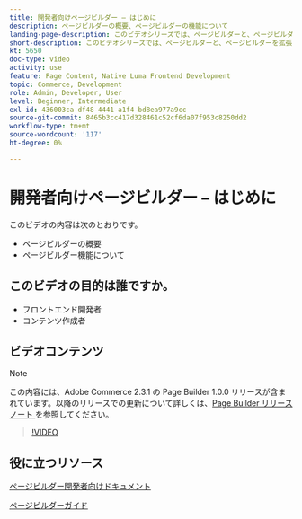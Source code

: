 ```yaml
---
title: 開発者向けページビルダー – はじめに
description: ページビルダーの概要、ページビルダーの機能について
landing-page-description: このビデオシリーズでは、ページビルダーと、ページビルダーを拡張して最適なストアフロント  [!DNL Commerce]  クスペリエンスを作成する方法について説明します。
short-description: このビデオシリーズでは、ページビルダーと、ページビルダーを拡張して最適なストアフロント  [!DNL Commerce]  クスペリエンスを作成する方法について説明します。
kt: 5650
doc-type: video
activity: use
feature: Page Content, Native Luma Frontend Development
topic: Commerce, Development
role: Admin, Developer, User
level: Beginner, Intermediate
exl-id: 436003ca-df48-4441-a1f4-bd8ea977a9cc
source-git-commit: 8465b3cc417d328461c52cf6da07f953c8250dd2
workflow-type: tm+mt
source-wordcount: '117'
ht-degree: 0%

---
```


# 開発者向けページビルダー – はじめに

このビデオの内容は次のとおりです。

- ページビルダーの概要
- ページビルダー機能について

## このビデオの目的は誰ですか。

- フロントエンド開発者
- コンテンツ作成者

## ビデオコンテンツ

>[!NOTE]
>
>この内容には、Adobe Commerce 2.3.1 の Page Builder 1.0.0 リリースが含まれています。以降のリリースでの更新について詳しくは、[Page Builder リリースノート ](https://experienceleague.adobe.com/docs/commerce-admin/page-builder/release-notes.html) を参照してください。

>[!VIDEO](https://video.tv.adobe.com/v/35709?quality=12&learn=on)

## 役に立つリソース

[ ページビルダー開発者向けドキュメント ](https://developer.adobe.com/commerce/frontend-core/page-builder/)

[ ページビルダーガイド ](https://experienceleague.adobe.com/docs/commerce-admin/page-builder/introduction.html)

